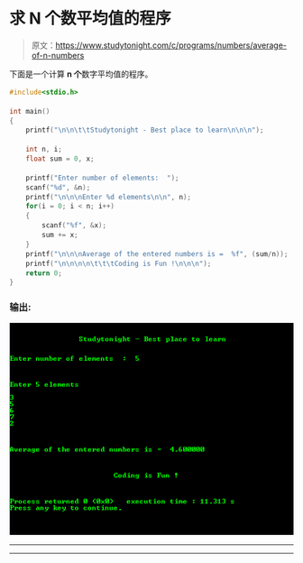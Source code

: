 # 求 N 个数平均值的程序

> 原文：<https://www.studytonight.com/c/programs/numbers/average-of-n-numbers>

下面是一个计算 **n 个**数字平均值的程序。

```cpp
#include<stdio.h>

int main()
{
    printf("\n\n\t\tStudytonight - Best place to learn\n\n\n");

    int n, i;
    float sum = 0, x;

    printf("Enter number of elements:  ");
    scanf("%d", &n);
    printf("\n\n\nEnter %d elements\n\n", n);
    for(i = 0; i < n; i++)
    {
        scanf("%f", &x);
        sum += x;
    }
    printf("\n\n\nAverage of the entered numbers is =  %f", (sum/n));
    printf("\n\n\n\n\t\t\tCoding is Fun !\n\n\n");
    return 0;
}
```

### 输出:

![Program solution to find Average of N Numbers](img/86abe673cf0a3606445a0fe436554b03.png)

* * *

* * *